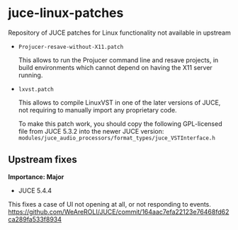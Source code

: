 # juce-linux-patches
Repository of JUCE patches for Linux functionality not available in upstream

- `Projucer-resave-without-X11.patch`
  
  This allows to run the Projucer command line and resave projects, in build environments which cannot depend on having the X11 server running.

- `lxvst.patch`

    This allows to compile LinuxVST in one of the later versions of JUCE, not requiring to manually import any proprietary code.

    To make this patch work, you should copy the following GPL-licensed file from JUCE 5.3.2 into the newer JUCE version:
`modules/juce_audio_processors/format_types/juce_VSTInterface.h`

## Upstream fixes

**Importance: Major**

- JUCE 5.4.4

This fixes a case of UI not opening at all, or not responding to events.
https://github.com/WeAreROLI/JUCE/commit/164aac7efa22123e76468fd62ca289fa533f8934
